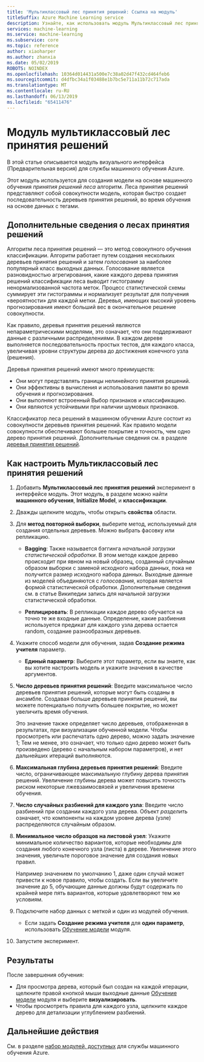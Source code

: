 ```yaml
---
title: 'Мультиклассовый лес принятия решений: Ссылка на модуль'
titleSuffix: Azure Machine Learning service
description: Узнайте, как использовать модуль Мультиклассовый лес принятия решений в службе машинного обучения Azure для создания модели на основе машинного обучения *принятия решений леса* алгоритм.
services: machine-learning
ms.service: machine-learning
ms.subservice: core
ms.topic: reference
author: xiaoharper
ms.author: zhanxia
ms.date: 05/02/2019
ROBOTS: NOINDEX
ms.openlocfilehash: 10364d014431a500e7c38a02d47f432cd464feb6
ms.sourcegitcommit: d4dfbc34a1f03488e1b7bc5e711a11b72c717ada
ms.translationtype: MT
ms.contentlocale: ru-RU
ms.lasthandoff: 06/13/2019
ms.locfileid: "65411476"
---
```

# <a name="multiclass-decision-forest-module"></a>Модуль мультиклассовый лес принятия решений

В этой статье описывается модуль визуального интерфейса (Предварительная версия) для службы машинного обучения Azure.

Этот модуль используется для создания модели на основе машинного обучения *принятия решений леса* алгоритм. Леса принятия решений представляют собой совокупности модель, которая быстро создает последовательность деревьев принятия решений, во время обучения на основе данных с тегами.

## <a name="more-about-decision-forests"></a>Дополнительные сведения о лесах принятия решений

Алгоритм леса принятия решений — это метод совокупного обучения классификации. Алгоритм работает путем создания нескольких деревьев принятия решений и затем *голосования* за наиболее популярный класс выходных данных. Голосование является разновидностью агрегирования, какие каждого дерева принятия решений классификации леса выводит гистограмму ненормализованной частота меток. Процесс статистической схемы суммирует эти гистограммы и нормализует результат для получения «вероятности» для каждой метки. Деревья, имеющих высокий уровень прогнозирования имеют больший вес в окончательное решение совокупности.

Как правило, деревья принятия решений являются непараметрическими моделями, это означает, что они поддерживают данные с различными распределениями. В каждом дереве выполняется последовательность простых тестов, для каждого класса, увеличивая уровни структуры дерева до достижения конечного узла (решения).

Деревья принятия решений имеют много преимуществ:

+ Они могут представлять границы нелинейного принятия решений.
+ Они эффективны в вычисления и использования памяти во время обучения и прогнозирования.
+ Они выполняют встроенный Выбор признаков и классификацию.
+ Они являются устойчивыми при наличии шумовых признаков.

Классификатор леса решений в машинном обучении Azure состоит из совокупности деревьев принятия решений. Как правило модели совокупности обеспечивают большее покрытие и точность, чем одно дерево принятия решений. Дополнительные сведения см. в разделе [деревья принятия решений](https://go.microsoft.com/fwlink/?LinkId=403677).

## <a name="how-to-configure-multiclass-decision-forest"></a>Как настроить Мультиклассовый лес принятия решений



1. Добавить **Мультиклассовый лес принятия решений** эксперимент в интерфейсе модуль. Этот модуль, в разделе можно найти **машинного обучения**, **Initialize Model**, и **классификации**.

2. Дважды щелкните модуль, чтобы открыть **свойства** области.

3. Для **метод повторной выборки**, выберите метод, используемый для создания отдельных деревьев.  Можно выбрать фасовку или репликацию.

    + **Bagging**: Также называется бэггинга *начальной загрузки статистической обработки*. В этом методе каждое дерево происходит при явном на новый образец, созданный случайным образом выборки с заменой исходного набора данных, пока не получится размер исходного набора данных. Выходные данные из моделей объединяются с *голосования*, которая является формой статистической обработки. Дополнительные сведения см. в статье Википедии запись для начальной загрузки статистической обработки.

    + **Реплицировать**: В репликации каждое дерево обучается на точно те же входные данные. Определение, какие разбиения используется предикат для каждого узла дерева остается random, создание разнообразных деревьев.

   

4. Укажите способ модели для обучения, задав **Создание режима учителя** параметр.

    + **Единый параметр**: Выберите этот параметр, если вы знаете, как вы хотите настроить модель и укажите значения в качестве аргументов.


5. **Число деревьев принятия решений**: Введите максимальное число деревьев принятия решений, которые могут быть созданы в ансамбле. Создавая больше деревьев принятия решений, вы можете потенциально получить большее покрытие, но может увеличить время обучения.

    Это значение также определяет число деревьев, отображенная в результатах, при визуализации обученной модели. Чтобы просмотреть или распечатать одно дерево, можно задать значение 1; Тем не менее, это означает, что только одно дерево может быть произведено (дерево с начальным набором параметров), и нет дальнейших итераций выполняются.

6. **Максимальная глубина деревьев принятия решений**: Введите число, ограничивающее максимальную глубину дерева принятия решений. Увеличение глубины дерева может повысить точность риском некоторые лжевзаимосвязей и увеличения времени обучения.

7. **Число случайных разбиений для каждого узла**: Введите число разбиений при создании каждого узла дерева. Объект *разделить* означает, что компоненты на каждом уровне дерева (узле) распределяются случайным образом.

8. **Минимальное число образцов на листовой узел**: Укажите минимальное количество вариантов, которые необходимы для создания любого конечного узла (листа) в дереве. Увеличение этого значения, увеличьте пороговое значение для создания новых правил.

    Например значением по умолчанию 1, даже один случай может привести к новое правило, чтобы создать. Если вы увеличите значение до 5, обучающие данные должны будут содержать по крайней мере пять вариантов, которые удовлетворяют тем же условиям.



10. Подключите набор данных с меткой и один из модулей обучения.

    + Если задать **Создание режима учителя** для **один параметр**, использовать [Обучение модели](./train-model.md) модуля.

11. Запустите эксперимент.

## <a name="results"></a>Результаты

После завершения обучения:

+ Для просмотра дерева, который был создан на каждой итерации, щелкните правой кнопкой мыши выходные данные [Обучение модели](./train-model.md) модуля и выберите **визуализировать**.
+ Чтобы просмотреть правила для каждого узла, щелкните каждое дерево для детализации углублением разбиений.


## <a name="next-steps"></a>Дальнейшие действия

См. в разделе [набор модулей, доступных](module-reference.md) для службы машинного обучения Azure. 